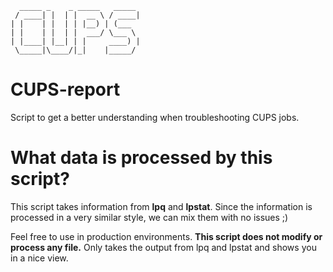       _____ _    _ _____   _____ 
     / ____| |  | |  __ \ / ____|
    | |    | |  | | |__) | (___  
    | |    | |  | |  ___/ \___ \ 
    | |____| |__| | |     ____) |
     \_____|\____/|_|    |_____/ 

# CUPS-report

Script to get a better understanding when troubleshooting CUPS jobs.

# What data is processed by this script?

This script takes information from **lpq** and **lpstat**. Since the information is processed in a very similar style, we can mix them with no issues ;)

Feel free to use in production environments. **This script does not modify or process any file.** Only takes the output from lpq and lpstat and shows you in a nice view.


